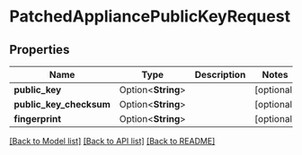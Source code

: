 # PatchedAppliancePublicKeyRequest

## Properties

Name | Type | Description | Notes
------------ | ------------- | ------------- | -------------
**public_key** | Option<**String**> |  | [optional]
**public_key_checksum** | Option<**String**> |  | [optional]
**fingerprint** | Option<**String**> |  | [optional]

[[Back to Model list]](../README.md#documentation-for-models) [[Back to API list]](../README.md#documentation-for-api-endpoints) [[Back to README]](../README.md)


